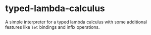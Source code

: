 # typed-lambda-calculus

A simple interpreter for a typed lambda calculus with some additional features like `let` bindings and infix operations.
